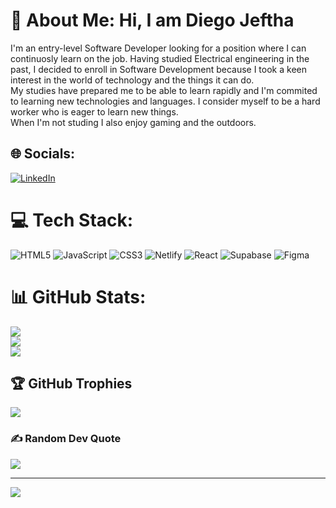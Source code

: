 # 💫 About Me: Hi, I am Diego Jeftha 
I'm an entry-level Software Developer looking for a position where I can continuosly learn on the job. Having studied Electrical engineering in the past, I decided to enroll in Software Development because I took a keen interest in the world of technology and the things it can do.<br>My studies have prepared me to be able to learn rapidly and I'm commited to learning new technologies and languages. I consider myself to be a hard worker who is eager to learn new things.<br>When I'm not studing I also enjoy gaming and the outdoors. 


## 🌐 Socials:
[![LinkedIn](https://img.shields.io/badge/LinkedIn-%230077B5.svg?logo=linkedin&logoColor=white)](https://linkedin.com/in/www.linkedin.com/in/diegojeftha) 

# 💻 Tech Stack:
![HTML5](https://img.shields.io/badge/html5-%23E34F26.svg?style=for-the-badge&logo=html5&logoColor=white) ![JavaScript](https://img.shields.io/badge/javascript-%23323330.svg?style=for-the-badge&logo=javascript&logoColor=%23F7DF1E) ![CSS3](https://img.shields.io/badge/css3-%231572B6.svg?style=for-the-badge&logo=css3&logoColor=white) ![Netlify](https://img.shields.io/badge/netlify-%23000000.svg?style=for-the-badge&logo=netlify&logoColor=#00C7B7) ![React](https://img.shields.io/badge/react-%2320232a.svg?style=for-the-badge&logo=react&logoColor=%2361DAFB) 	![Supabase](https://img.shields.io/badge/Supabase-3ECF8E?style=for-the-badge&logo=supabase&logoColor=white) 	![Figma](https://img.shields.io/badge/figma-%23F24E1E.svg?style=for-the-badge&logo=figma&logoColor=white)
# 📊 GitHub Stats:
![](https://github-readme-stats.vercel.app/api?username=diegogit2&theme=dark&hide_border=false&include_all_commits=false&count_private=false)<br/>
![](https://github-readme-streak-stats.herokuapp.com/?user=diegogit2&theme=dark&hide_border=false)<br/>
![](https://github-readme-stats.vercel.app/api/top-langs/?username=diegogit2&theme=dark&hide_border=false&include_all_commits=false&count_private=false&layout=compact)

## 🏆 GitHub Trophies
![](https://github-profile-trophy.vercel.app/?username=diegogit2&theme=radical&no-frame=false&no-bg=true&margin-w=4)

### ✍️ Random Dev Quote
![](https://quotes-github-readme.vercel.app/api?type=horizontal&theme=radical)

---
[![](https://visitcount.itsvg.in/api?id=diegogit2&icon=0&color=0)](https://visitcount.itsvg.in)

<!-- Proudly created with GPRM ( https://gprm.itsvg.in ) -->

